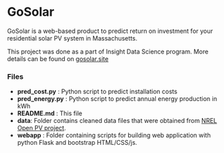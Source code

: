 # GoSolar

GoSolar is a web-based product to predict return on investment for your residential solar PV system in Massachusetts. 

This project was done as a part of Insight Data Science program. More details can be found on [gosolar.site](http://gosolar.site)


### Files  

- **pred_cost.py** : Python script to predict installation costs
- **pred_energy.py** : Python script to predict annual energy production in kWh
- **README.md** : This file
- **data**: Folder contains cleaned data files that were obtained from [NREL Open PV project](https://openpv.nrel.gov/search).
- **webapp** : Folder containing scripts for building web application with python Flask and bootstrap HTML/CSS/js.